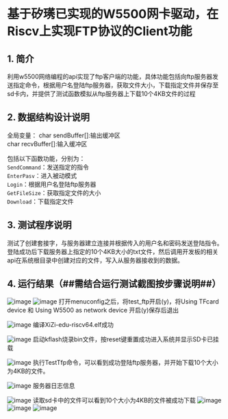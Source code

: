 # 基于矽璓已实现的W5500网卡驱动，在Riscv上实现FTP协议的Client功能 #

## 1. 简介
利用w5500网络编程的api实现了ftp客户端的功能，具体功能包括向ftp服务器发送指定命令，根据用户名登陆ftp服务器，获取文件大小，下载指定文件并保存至sd卡内，并提供了测试函数模拟从ftp服务器上下载10个4KB文件的过程

## 2. 数据结构设计说明
全局变量：
char sendBuffer[]:输出缓冲区  
char recvBuffer[]:输入缓冲区

包括以下函数功能，分别为：  
`SendCommand`：发送指定的指令  
`EnterPasv`：进入被动模式  
`Login`：根据用户名登陆ftp服务器  
`GetFileSize`：获取指定文件的大小  
`Download`：下载指定文件
  

## 3. 测试程序说明
测试了创建套接字，与服务器建立连接并根据传入的用户名和密码发送登陆指令。登陆成功后下载服务器上指定的10个4KB大小的txt文件，然后调用开发板的相关api在系统根目录中创建对应的文件，写入从服务器接收到的数据。

## 4. 运行结果（##需结合运行测试截图按步骤说明##）
![image](img/01.png)
![image](img/02.png)
打开menuconfig之后，将test_ftp开启(y)，将Using TFcard device 和 Using W5500 as network device 开启(y)保存后退出

![image](img/03.png)
编译XiZi-edu-riscv64.elf成功

![image](img/04.png)
启动kflash烧录bin文件，按reset键重置成功进入系统并显示SD卡已挂载

![image](img/05.png)
执行TestTfp命令，可以看到成功登陆ftp服务器，并开始下载10个大小为4KB的文件。

![image](img/06.png)
服务器日志信息

![image](img/07.png)
读取sd卡中的文件可以看到10个大小为4KB的文件被成功下载
![image](img/08.png)
![image](img/09.png)
![image](img/10.png)